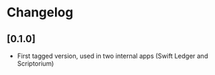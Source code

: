 # Changelog

## [0.1.0]

- First tagged version, used in two internal apps (Swift Ledger and Scriptorium)
